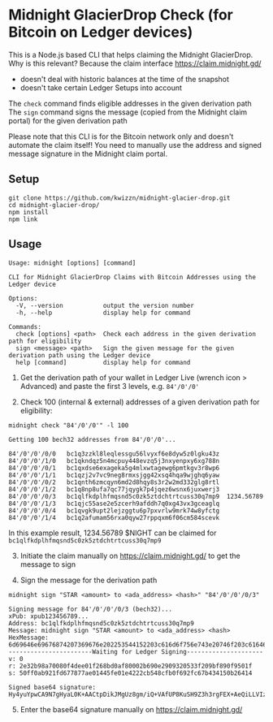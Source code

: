 Midnight GlacierDrop Check (for Bitcoin on Ledger devices)
==========================================================

This is a Node.js based CLI that helps claiming the Midnight GlacierDrop.
Why is this relevant? Because the claim interface https://claim.midnight.gd/
- doesn't deal with historic balances at the time of the snapshot
- doesn't take certain Ledger Setups into account

The `check` command finds eligible addresses in the given derivation path
The `sign` command signs the message (copied from the Midnight claim portal) for the given derivation path

Please note that this CLI is for the Bitcoin network only and doesn't automate the claim itself! You need to manually use the address and signed message signature in the Midnight claim portal.

## Setup

```shell
git clone https://github.com/kwizzn/midnight-glacier-drop.git
cd midnight-glacier-drop/
npm install
npm link
```

## Usage

```
Usage: midnight [options] [command]

CLI for Midnight GlacierDrop Claims with Bitcoin Addresses using the Ledger device

Options:
  -V, --version           output the version number
  -h, --help              display help for command

Commands:
  check [options] <path>  Check each address in the given derivation path for eligibility
  sign <message> <path>   Sign the given message for the given derivation path using the Ledger device
  help [command]          display help for command
```

1. Get the derivation path of your wallet in Ledger Live (wrench icon > Advanced) and paste the first 3 levels, e.g. `84'/0'/0'` 
   
2. Check 100 (internal & external) addresses of a given derivation path for eligibility: 

```shell
midnight check "84'/0'/0'" -l 100
```
```
Getting 100 bech32 addresses from 84'/0'/0'...

84'/0'/0'/0/0	bc1q3zzkl8leqlessgu56lvyxf6e8dyw5z0lgku43z
84'/0'/0'/1/0	bc1qkndqz5n4mcpuy448evzq5j3nxyenpxy6xg788n
84'/0'/0'/0/1	bc1qxdse6exageka5g4mlxwtagewg6pmtkgv3r8wp6
84'/0'/0'/1/1	bc1qzj2v7vc9neg8rmxsjgg42xsq4hqa9wjghq6yaw
84'/0'/0'/0/2	bc1qnth6zmcqyn6md2d8hqy8s3r2w2md332glg8rtl
84'/0'/0'/1/2	bc1q8np8ufa7qc77jqygk7p4jqez6wsnx6juxwerj3
84'/0'/0'/0/3	bc1qlfkdplhfmqsnd5c0zk5ztdchtrtcuss30q7mp9	1234.56789
84'/0'/0'/1/3	bc1qjc55ase2e5zcerh9afddh7q0xg43vx3gceaglq
84'/0'/0'/0/4	bc1qvgk9upt2lejzggtu6p7pxvrlw9mrk74w8yfctg
84'/0'/0'/1/4	bc1q2afumam56rxa0qyw27rppqxm6f06cm584scevk
```

In this example result, 1234.56789 $NIGHT can be claimed for `bc1qlfkdplhfmqsnd5c0zk5ztdchtrtcuss30q7mp9`

3. Initiate the claim manually on https://claim.midnight.gd/ to get the message to sign

4. Sign the message for the derivation path

```shell
midnight sign "STAR <amount> to <ada_address> <hash>" "84'/0'/0'/0/3"
```
```
Signing message for 84'/0'/0'/0/3 (bech32)...
xPub: xpub123456789...
Address: bc1qlfkdplhfmqsnd5c0zk5ztdchtrtcuss30q7mp9
Message: midnight sign "STAR <amount> to <ada_address> <hash>
HexMessage: 6d69646e69676874207369676e202253544152203c616d6f756e743e20746f203c6164615f616464726573733e203c686173683e
-----------------------Waiting for Ledger Signing---------------------
v: 0
r: 2e32b98a70080f4dee01f268bd0af80002b690e2909320533f209bf890f9501f
s: 50ff0ab921fd677877ae01445fe01e4222cb548cfb0f692fc67b434150b26414

Signed base64 signature: Hy4yuYpwCA9N7gHyaL0K+AACtpDikJMgUz8gm/iQ+VAfUP8KuSH9Z3h3rgFEX+AeQiLLVIz7D2kvxntDQVCyZBQ=
```

5. Enter the base64 signature manually on https://claim.midnight.gd/
